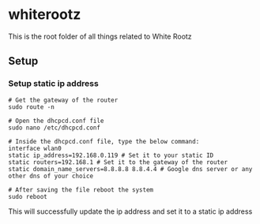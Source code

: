# whiterootz
This is the root folder of all things related to White Rootz

## Setup

### Setup static ip address
```
# Get the gateway of the router
sudo route -n

# Open the dhcpcd.conf file
sudo nano /etc/dhcpcd.conf

# Inside the dhcpcd.conf file, type the below command:
interface wlan0
static ip_address=192.168.0.119 # Set it to your static ID 
static routers=192.168.1 # Set it to the gateway of the router
static domain_name_servers=8.8.8.8 8.8.4.4 # Google dns server or any other dns of your choice

# After saving the file reboot the system
sudo reboot
```

This will successfully update the ip address and set it to a static ip address
